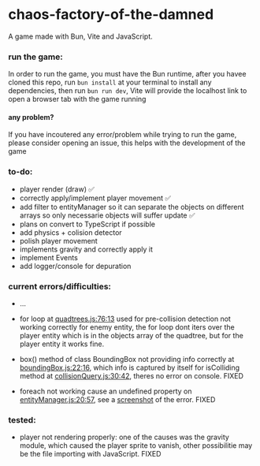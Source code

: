 # chaos-factory-of-the-damned

A game made with Bun, Vite and JavaScript.

### run the game:

In order to run the game, you must have the Bun runtime, after you havee cloned this repo, run ``` bun install ``` at your terminal to install any dependencies, then run ``` bun run dev ```, Vite will provide the localhost link to open a browser tab with the game running

#### any problem?

If you have incoutered any error/problem while trying to run the game, please consider opening an issue, this helps with the development of the game

### to-do:

- player render (draw) ✅
- correctly apply/implement player movement ✅
- add filter to entityManager so it can separate the objects on different arrays so only necessarie objects will suffer update ✅
- plans on convert to TypeScript if possible
- add physics + colision detector
- polish player movement
- implements gravity and correctly apply it
- implement Events
- add logger/console for depuration

### current errors/difficulties:

- ...
- for loop at <a href='./modules/physics/collisions/quadtrees.js'>quadtrees.js:76:13</a> used for pre-collision detection not working correctly for enemy entity, the for loop dont iters over the player entity which is in the objects array of the quadtree, but for the player entity it works fine.

- box() method of class BoundingBox not providing info correctly at <a href='./modules/physics/collisions/boundingBox.js'>boundingBox.js:22:16</a>, which info is captured by itself for isColliding method at <a href='./modules/physics/collisions/collisionQuery.js'>collisionQuery.js:30:42</a>, theres no error on console. FIXED
- foreach not working cause an undefined property on <a href='./modules/entityManager.js'>entityManager.js:20:57</a>, see a <a href='./to-do media/Captura de tela 2024-10-29 180743.png'>screenshot</a> of the error. FIXED

### tested:

- player not rendering properly:
    one of the causes was the gravity module, which caused the player sprite to vanish, other possibilitie may be the file importing with JavaScript. FIXED